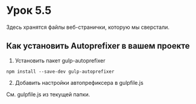 # Урок 5.5

Здесь хранятся файлы веб-странички, которую мы сверстали.

## Как установить Autoprefixer в вашем проекте

1. Установить пакет gulp-autoprefixer

```
npm install --save-dev gulp-autoprefixer
```

2. Добавить настройки автопрефиксера в gulpfile.js

См. gulpfile.js из текущей папки.

